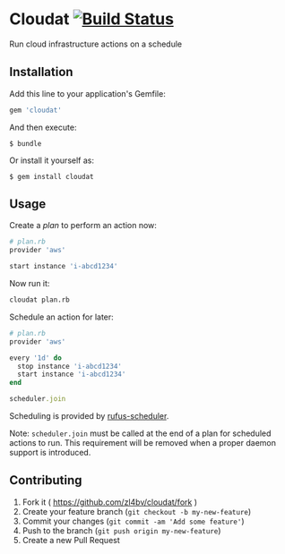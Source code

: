 # Cloudat [![Build Status](https://secure.travis-ci.org/zl4bv/cloudat.svg?branch=master)](http://travis-ci.org/zl4bv/cloudat)

Run cloud infrastructure actions on a schedule

## Installation

Add this line to your application's Gemfile:

```ruby
gem 'cloudat'
```

And then execute:

    $ bundle

Or install it yourself as:

    $ gem install cloudat

## Usage

Create a _plan_ to perform an action now:

```ruby
# plan.rb
provider 'aws'

start instance 'i-abcd1234'
```

Now run it:

```bash
cloudat plan.rb
```

Schedule an action for later:

```ruby
# plan.rb
provider 'aws'

every '1d' do
  stop instance 'i-abcd1234'
  start instance 'i-abcd1234'
end

scheduler.join
```

Scheduling is provided by [rufus-scheduler](https://github.com/jmettraux/rufus-scheduler).

Note: `scheduler.join` must be called at the end of a plan for scheduled
actions to run. This requirement will be removed when a proper daemon support
is introduced.

## Contributing

1. Fork it ( https://github.com/zl4bv/cloudat/fork )
2. Create your feature branch (`git checkout -b my-new-feature`)
3. Commit your changes (`git commit -am 'Add some feature'`)
4. Push to the branch (`git push origin my-new-feature`)
5. Create a new Pull Request
